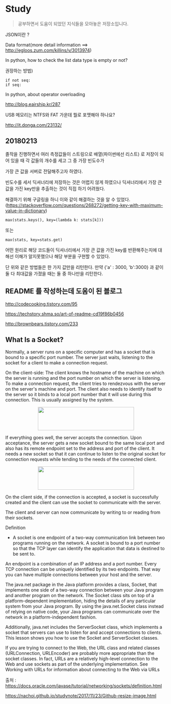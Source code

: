 # Study

>공부하면서 도움이 되었던 지식들을 모아놓은 저장소입니다.

JSON이란 ?

Data format(more detail information ==> http://egloos.zum.com/killins/v/3013974)<br>

In python, how to check the list data type is empty or not?

권장하는 방법)
``` 
if not seq:
if seq:
```
In python, about operator overloading

http://blog.eairship.kr/287

USB 메모리는 NTFS와 FAT 가운데 뭘로 포맷해야 하나요?

http://it.donga.com/23132/

## 20180213
졸작을 진행하면서 여러 측정값들이 스트링으로 배열(파이썬에선 리스트) 로 저장이 되어 있을 때 각 값들의 개수를 세고 그 중 가장 빈도수가<br>

가장 큰 값을 서버로 전달해주고자 하였다.<br>

빈도수를 세서 딕셔너리에 저장하는 것은 어렵지 않게 하였으나 딕셔너리에서 가장 큰 값을 가진 key만을 추출하는 것이 직접 하기 어려웠다.<br>

해결하기 위해 구글링을 하니 이와 같이 해결하는 것을 알 수 있었다.<br> (https://stackoverflow.com/questions/268272/getting-key-with-maximum-value-in-dictionary)

```
max(stats.keys(), key=(lambda k: stats[k]))
```

또는

```
max(stats, key=stats.get)
```

어떤 원리로 해당 코드들이 딕셔너리에서 가장 큰 값을 가진 key를 반환해주는지에 대해선 이해가 알지못했으나 해당 부분을 구현할 수 있었다.<br>

단 위와 같은 방법들은 한 가지 값만을 리턴한다. 만약 {'a' : 3000, 'b':3000} 과 같이 둘 다 최대값을 가졌을 때는 둘 중 하나만을 리턴한다.<br>


## README 를 작성하는데 도움이 된 블로그

http://codecooking.tistory.com/95

https://techstory.shma.so/art-of-readme-cd19f86b0456

http://brownbears.tistory.com/233

## What Is a Socket?

Normally, a server runs on a specific computer and has a socket that is bound to a specific port number. The server just waits, listening to the socket for a client to make a connection request.

On the client-side: The client knows the hostname of the machine on which the server is running and the port number on which the server is listening. To make a connection request, the client tries to rendezvous with the server on the server's machine and port. The client also needs to identify itself to the server so it binds to a local port number that it will use during this connection. This is usually assigned by the system.

<center><img src="https://docs.oracle.com/javase/tutorial/figures/networking/5connect.gif" width="301" height="73"></center>

If everything goes well, the server accepts the connection. Upon acceptance, the server gets a new socket bound to the same local port and also has its remote endpoint set to the address and port of the client. It needs a new socket so that it can continue to listen to the original socket for connection requests while tending to the needs of the connected client.

<center><img src="https://docs.oracle.com/javase/tutorial/figures/networking/6connect.gif" width="301" height="73"></center>

On the client side, if the connection is accepted, a socket is successfully created and the client can use the socket to communicate with the server.

The client and server can now communicate by writing to or reading from their sockets.

Definition
- A socket is one endpoint of a two-way communication link between two programs running on the network. A socket is bound to a port number so that the TCP layer can identify the application that data is destined to be sent to.

An endpoint is a combination of an IP address and a port number. Every TCP connection can be uniquely identified by its two endpoints. That way you can have multiple connections between your host and the server.

The java.net package in the Java platform provides a class, Socket, that implements one side of a two-way connection between your Java program and another program on the network. The Socket class sits on top of a platform-dependent implementation, hiding the details of any particular system from your Java program. By using the java.net.Socket class instead of relying on native code, your Java programs can communicate over the network in a platform-independent fashion.

Additionally, java.net includes the ServerSocket class, which implements a socket that servers can use to listen for and accept connections to clients. This lesson shows you how to use the Socket and ServerSocket classes.

If you are trying to connect to the Web, the URL class and related classes (URLConnection, URLEncoder) are probably more appropriate than the socket classes. In fact, URLs are a relatively high-level connection to the Web and use sockets as part of the underlying implementation. See Working with URLs for information about connecting to the Web via URLs<br>

출처 : https://docs.oracle.com/javase/tutorial/networking/sockets/definition.html

https://nachoi.github.io/studynote/2017/11/23/Github-resize-image.html

